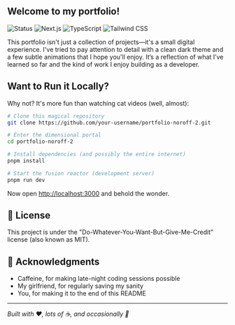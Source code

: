 ## Welcome to my portfolio!

![Status](https://img.shields.io/badge/status-awesome-brightgreen)
![Next.js](https://img.shields.io/badge/Next.js-black?style=flat&logo=next.js&logoColor=white)
![TypeScript](https://img.shields.io/badge/TypeScript-007ACC?style=flat&logo=typescript&logoColor=white)
![Tailwind CSS](https://img.shields.io/badge/Tailwind_CSS-38B2AC?style=flat&logo=tailwind-css&logoColor=white)

This portfolio isn't just a collection of projects—it's a small digital experience. I've tried to pay attention to detail with a clean dark theme and a few subtle animations that I hope you'll enjoy. It’s a reflection of what I’ve learned so far and the kind of work I enjoy building as a developer.

## Want to Run it Locally?

Why not? It's more fun than watching cat videos (well, almost):

```bash
# Clone this magical repository
git clone https://github.com/your-username/portfolio-noroff-2.git

# Enter the dimensional portal
cd portfolio-noroff-2

# Install dependencies (and possibly the entire internet)
pnpm install

# Start the fusion reactor (development server)
pnpm run dev
```

Now open [http://localhost:3000](http://localhost:3000) and behold the wonder.

## 📝 License

This project is under the "Do-Whatever-You-Want-But-Give-Me-Credit" license (also known as MIT).

## 🙏 Acknowledgments

- Caffeine, for making late-night coding sessions possible
- My girlfriend, for regularly saving my sanity
- You, for making it to the end of this README

---

_Built with ❤️, lots of ☕, and occasionally 🍕_
